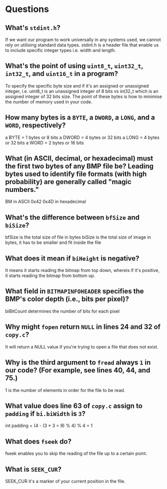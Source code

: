 # Questions

## What's `stdint.h`?

If we want our program to work universally in any systems used, we cannot rely on utilising standard data types. stdint.h is a header file that enable us to include specific integer types i.e. width and length.

## What's the point of using `uint8_t`, `uint32_t`, `int32_t`, and `uint16_t` in a program?

To specify the specific byte size and if it's an assigned or unassigned integer, i.e. uint8_t is an unassigned integer of 8 bits vs int32_t which is an assigned integer of 32 bits size. The point of these bytes is how to minimise the number of memory used in your code.

## How many bytes is a `BYTE`, a `DWORD`, a `LONG`, and a `WORD`, respectively?

a BYTE = 1 bytes or 8 bits
a DWORD = 4 bytes or 32 bits
a LONG = 4 bytes or 32 bits
a WORD = 2 bytes or 16 bits

## What (in ASCII, decimal, or hexadecimal) must the first two bytes of any BMP file be? Leading bytes used to identify file formats (with high probability) are generally called "magic numbers."

BM in ASCII
0x42 0x4D in hexadecimal

## What's the difference between `bfSize` and `biSize`?

bfSize is the total size of file in bytes
biSize is the total size of image in bytes, it has to be smaller and fit inside the file

## What does it mean if `biHeight` is negative?

It means it starts reading the bitmap from top down, whereis if it's positive, it starts reading the bitmap from bottom up. 

## What field in `BITMAPINFOHEADER` specifies the BMP's color depth (i.e., bits per pixel)?

biBitCount determines the number of bits for each pixel

## Why might `fopen` return `NULL` in lines 24 and 32 of `copy.c`?

It will return a NULL value if you're trying to open a file that does not exist.

## Why is the third argument to `fread` always `1` in our code? (For example, see lines 40, 44, and 75.)

1 is the number of elements in order for the file to be read.

## What value does line 63 of `copy.c` assign to `padding` if `bi.biWidth` is `3`?
int padding = (4 - (3 * 3 = 9) % 4) % 4 = 1

## What does `fseek` do?

fseek enables you to skip the reading of the file up to a certain point.

## What is `SEEK_CUR`?

SEEK_CUR it's a marker of your current position in the file. 
